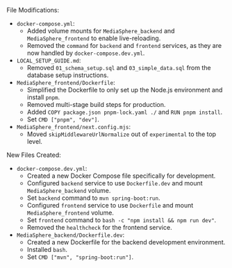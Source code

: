 File Modifications:

*   `docker-compose.yml`:
    *   Added volume mounts for `MediaSphere_backend` and `MediaSphere_frontend` to enable live-reloading.
    *   Removed the `command` for `backend` and `frontend` services, as they are now handled by `docker-compose.dev.yml`.
*   `LOCAL_SETUP_GUIDE.md`:
    *   Removed `01_schema_setup.sql` and `03_simple_data.sql` from the database setup instructions.
*   `MediaSphere_frontend/Dockerfile`:
    *   Simplified the Dockerfile to only set up the Node.js environment and install `pnpm`.
    *   Removed multi-stage build steps for production.
    *   Added `COPY package.json pnpm-lock.yaml ./` and `RUN pnpm install`.
    *   Set `CMD ["pnpm", "dev"]`.
*   `MediaSphere_frontend/next.config.mjs`:
    *   Moved `skipMiddlewareUrlNormalize` out of `experimental` to the top level.

New Files Created:

*   `docker-compose.dev.yml`:
    *   Created a new Docker Compose file specifically for development.
    *   Configured `backend` service to use `Dockerfile.dev` and mount `MediaSphere_backend` volume.
    *   Set `backend` command to `mvn spring-boot:run`.
    *   Configured `frontend` service to use `Dockerfile` and mount `MediaSphere_frontend` volume.
    *   Set `frontend` command to `bash -c "npm install && npm run dev"`.
    *   Removed the `healthcheck` for the frontend service.
*   `MediaSphere_backend/Dockerfile.dev`:
    *   Created a new Dockerfile for the backend development environment.
    *   Installed `bash`.
    *   Set `CMD ["mvn", "spring-boot:run"]`.